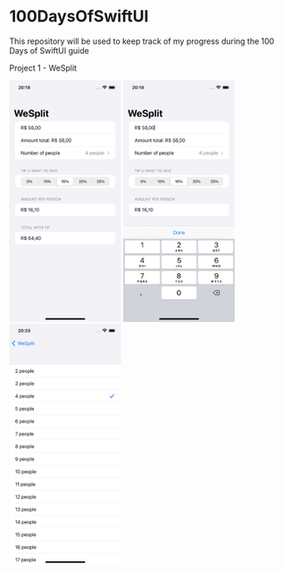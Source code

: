 # 100DaysOfSwiftUI
This repository will be used to keep track of my progress during the 100 Days of SwiftUI guide

Project 1 - WeSplit

<img src="/Images/WeSplit/Simulator%20Screen%20Shot%20-%20iPhone%2013%20-%202022-01-05%20at%2020.19.51.png" alt="drawing" width="200"/> <img src="/Images/WeSplit/Simulator Screen Shot - iPhone 13 - 2022-01-05 at 20.19.57.png" alt="drawing" width="200"/> <img src="/Images/WeSplit/Simulator Screen Shot - iPhone 13 - 2022-01-05 at 20.20.05.png" alt="drawing" width="200"/>
